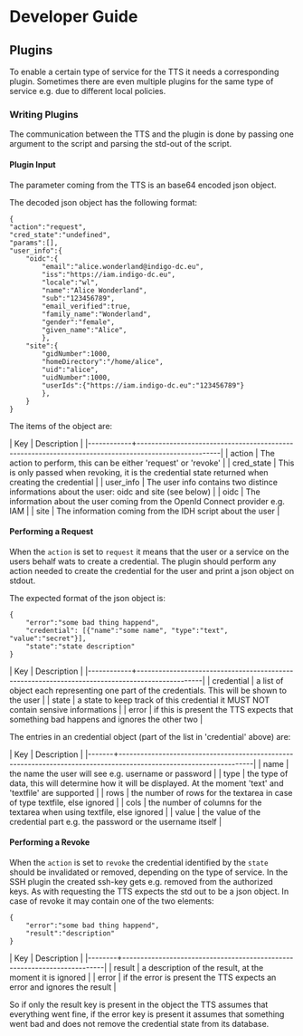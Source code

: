 # Developer Guide
## Plugins
To enable a certain type of service for the TTS it needs a corresponding plugin. Sometimes there are even multiple plugins for the same type of service e.g. due to different local policies.

### Writing Plugins
The communication between the TTS and the plugin is done by passing one argument to the script and parsing the std-out of the script.

#### Plugin Input
The parameter coming from the TTS is an base64 encoded json object.

The decoded json object has the following format:
```
{
"action":"request",
"cred_state":"undefined",
"params":[],
"user_info":{
	"oidc":{
		"email":"alice.wonderland@indigo-dc.eu",
		"iss":"https://iam.indigo-dc.eu",
		"locale":"wl",
		"name":"Alice Wonderland",
		"sub":"123456789",
		"email_verified":true,
		"family_name":"Wonderland",
		"gender":"female",
		"given_name":"Alice",
		},
	"site":{
		"gidNumber":1000,
		"homeDirectory":"/home/alice",
		"uid":"alice",
		"uidNumber":1000,
		"userIds":{"https://iam.indigo-dc.eu":"123456789"}
		},
	}
}
```
The items of the object are:

| Key        | Description                                                                                         |
|------------+-----------------------------------------------------------------------------------------------------|
| action     | The action to perform, this can be either 'request' or 'revoke'                                     |
| cred_state | This is only passed when revoking, it is the credential state returned when creating the credential |
| user_info  | The user info contains two distince informations about the user: oidc and site (see below)          |
| oidc       | The information about the user coming from the OpenId Connect provider e.g. IAM                     |
| site       | The information coming from the IDH script about the user                                           |

#### Performing a Request
When the `action` is set to `request` it means that the user or a service on the
users behalf wats to create a credential.
The plugin should perform any action needed to create the credential for the user and print
a json object on stdout.

The expected format of the json object is:
```
{
	"error":"some bad thing happend",
	"credential": [{"name":"some name", "type":"text", "value":"secret"}],
	"state":"state description"
}
```

| Key        | Description                                                                                    |
|------------+------------------------------------------------------------------------------------------------|
| credential | a list of object each representing one part of the credentials. This will be shown to the user |
| state      | a state to keep track of this credential it MUST NOT contain sensive informations              |
| error      | if this is present the TTS expects that something bad happens and ignores the other two        |


The entries in an credential object (part of the list in 'credential' above) are:

| Key   | Description                                                                                                       |
|-------+-------------------------------------------------------------------------------------------------------------------|
| name  | the name the user will see e.g. username or password                                                              |
| type  | the type of data, this will determine how it will be displayed. At the moment 'text' and 'textfile' are supported |
| rows  | the number of rows for the textarea in case of type textfile, else ignored                                        |
| cols  | the number of columns for the textarea when using textfile, else ignored                                          |
| value | the value of the credential part e.g. the password or the username itself                                         |


#### Performing a Revoke
When the `action` is set to `revoke` the credential identified by the `state` should be invalidated 
or removed, depending on the type of service. In the SSH plugin the created ssh-key gets e.g. 
removed from the authorized keys.
As with requesting the TTS expects the std out to be a json object. In case of revoke it may contain
one of the two elements:
```
{
	"error":"some bad thing happend",
	"result":"description"
}
```

| Key    | Description                                                             |
|--------+-------------------------------------------------------------------------|
| result | a description of the result, at the moment it is ignored                |
| error  | if the error is present the TTS expects an error and ignores the result |


So if only the result key is present in the object the TTS assumes that everything went fine,
if the error key is present it assumes that something went bad and does not remove the credential 
state from its database.
